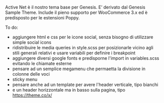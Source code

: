 Active Net è il nostro tema base per Genesis. E’ derivato dal Genesis
Sample Theme. Include il pieno supporto per WooCommerce 3.x ed è
predisposto per le estensioni Poppy.

To do:

- aggiungere html e css per le icone social, senza bisogno di utilizzare simple social icons
- ridistribuire le media queries in style.scss per posizionarle vicino agli stili generali relativi e usare variabili per definire i breakpoint
- aggiungere diversi google fonts e predisporne l'import in variables.scss evitando le chiamate esterne
- pensare ad un semplice megamenu che permaetta la divisione in colonne delle voci
- sticky menu
- pensare anche ad un template per avere l'header verticale, tipo bianchi
- e un header horizzontale ma in basso sulla pagina, tipo https://theme.co/x/